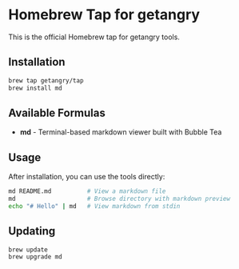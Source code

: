# Homebrew Tap for getangry

This is the official Homebrew tap for getangry tools.

## Installation

```bash
brew tap getangry/tap
brew install md
```

## Available Formulas

- **md** - Terminal-based markdown viewer built with Bubble Tea

## Usage

After installation, you can use the tools directly:

```bash
md README.md          # View a markdown file
md                    # Browse directory with markdown preview
echo "# Hello" | md   # View markdown from stdin
```

## Updating

```bash
brew update
brew upgrade md
```
